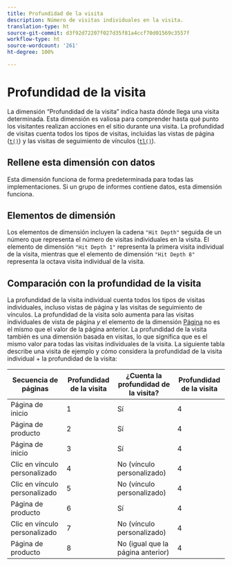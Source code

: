 ```yaml
---
title: Profundidad de la visita
description: Número de visitas individuales en la visita.
translation-type: ht
source-git-commit: d3f92d72207f027d35f81a4ccf70d01569c3557f
workflow-type: ht
source-wordcount: '261'
ht-degree: 100%

---
```



# Profundidad de la visita

La dimensión “Profundidad de la visita” indica hasta dónde llega una visita determinada. Esta dimensión es valiosa para comprender hasta qué punto los visitantes realizan acciones en el sitio durante una visita. La profundidad de visitas cuenta todos los tipos de visitas, incluidas las vistas de página ([`t()`](/help/implement/vars/functions/t-method.md)) y las visitas de seguimiento de vínculos ([`tl()`](/help/implement/vars/functions/tl-method.md)).

## Rellene esta dimensión con datos

Esta dimensión funciona de forma predeterminada para todas las implementaciones. Si un grupo de informes contiene datos, esta dimensión funciona.

## Elementos de dimensión

Los elementos de dimensión incluyen la cadena `"Hit Depth"` seguida de un número que representa el número de visitas individuales en la visita. El elemento de dimensión `"Hit Depth 1"` representa la primera visita individual de la visita, mientras que el elemento de dimensión `"Hit Depth 8"` representa la octava visita individual de la visita.

## Comparación con la profundidad de la visita

La profundidad de la visita individual cuenta todos los tipos de visitas individuales, incluso vistas de página y las visitas de seguimiento de vínculos. La profundidad de la visita solo aumenta para las visitas individuales de vista de página _y_ el elemento de la dimensión [Página](page.md) no es el mismo que el valor de la página anterior. La profundidad de la visita también es una dimensión basada en visitas, lo que significa que es el mismo valor para todas las visitas individuales de la visita. La siguiente tabla describe una visita de ejemplo y cómo considera la profundidad de la visita individual + la profundidad de la visita:

| Secuencia de páginas | Profundidad de la visita | ¿Cuenta la profundidad de la visita? | Profundidad de la visita |
| --- | --- | --- | --- |
| Página de inicio | 1 | Sí | 4 |
| Página de producto | 2 | Sí | 4 |
| Página de inicio | 3 | Sí | 4 |
| Clic en vínculo personalizado | 4 | No (vínculo personalizado) | 4 |
| Clic en vínculo personalizado | 5 | No (vínculo personalizado) | 4 |
| Página de producto | 6 | Sí | 4 |
| Clic en vínculo personalizado | 7 | No (vínculo personalizado) | 4 |
| Página de producto | 8 | No (igual que la página anterior) | 4 |
